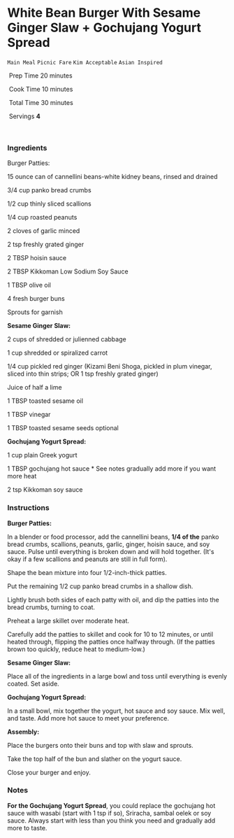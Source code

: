 # White Bean Burger With Sesame Ginger Slaw + Gochujang Yogurt Spread

`Main Meal` `Picnic Fare` `Kim Acceptable` `Asian Inspired`

 Prep Time 20 minutes

 Cook Time 10 minutes

 Total Time 30 minutes

 Servings **4**

 

### Ingredients

Burger Patties:

15 ounce can of cannellini beans-white kidney beans, rinsed and drained

3/4 cup panko bread crumbs

1/2 cup thinly sliced scallions

1/4 cup roasted peanuts

2 cloves of garlic minced

2 tsp freshly grated ginger

2 TBSP hoisin sauce

2 TBSP Kikkoman Low Sodium Soy Sauce

1 TBSP olive oil

4 fresh burger buns

Sprouts for garnish

**Sesame Ginger Slaw:**

2 cups of shredded or julienned cabbage

1 cup shredded or spiralized carrot

1/4 cup pickled red ginger (Kizami Beni Shoga, pickled in plum vinegar, sliced into thin strips; OR 1 tsp freshly grated ginger)

Juice of half a lime

1 TBSP toasted sesame oil

1 TBSP vinegar

1 TBSP toasted sesame seeds optional

**Gochujang Yogurt Spread:**

1 cup plain Greek yogurt

1 TBSP gochujang hot sauce * See notes gradually add more if you want more heat

2 tsp Kikkoman soy sauce

### Instructions

**Burger Patties:**

In a blender or food processor, add the cannellini beans, **1/4 of the** panko bread crumbs, scallions, peanuts, garlic, ginger, hoisin sauce, and soy sauce. Pulse until everything is broken down and will hold together. (It's okay if a few scallions and peanuts are still in full form).

Shape the bean mixture into four 1/2-inch-thick patties.

Put the remaining 1/2 cup panko bread crumbs in a shallow dish.

Lightly brush both sides of each patty with oil, and dip the patties into the bread crumbs, turning to coat.

Preheat a large skillet over moderate heat.

Carefully add the patties to skillet and cook for 10 to 12 minutes, or until heated through, flipping the patties once halfway through. (If the patties brown too quickly, reduce heat to medium-low.)

**Sesame Ginger Slaw:**

Place all of the ingredients in a large bowl and toss until everything is evenly coated. Set aside.

**Gochujang Yogurt Spread:**

In a small bowl, mix together the yogurt, hot sauce and soy sauce. Mix well, and taste. Add more hot sauce to meet your preference.

**Assembly:**

Place the burgers onto their buns and top with slaw and sprouts.

Take the top half of the bun and slather on the yogurt sauce.

Close your burger and enjoy.

### Notes

**For the Gochujang Yogurt Spread**, you could replace the gochujang hot sauce with wasabi (start with 1 tsp if so), Sriracha, sambal oelek or soy sauce. Always start with less than you think you need and gradually add more to taste.
